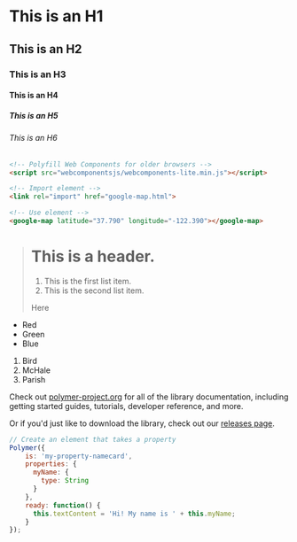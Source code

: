 # This is an H1

## This is an H2

### This is an H3

#### This is an H4

##### This is an H5

###### This is an H6

```html
<!-- Polyfill Web Components for older browsers -->
<script src="webcomponentsjs/webcomponents-lite.min.js"></script>

<!-- Import element -->
<link rel="import" href="google-map.html">

<!-- Use element -->
<google-map latitude="37.790" longitude="-122.390"></google-map>
```
> #  This is a header.
> 
> 1.   This is the first list item.
> 2.   This is the second list item.
> 
> Here

+ Red
+ Green
+ Blue

1.  Bird
2.  McHale
3.  Parish

Check out [polymer-project.org](https://www.polymer-project.org) for all of the library documentation, including getting started guides, tutorials, developer reference, and more.

Or if you'd just like to download the library, check out our [releases page](https://github.com/polymer/polymer/releases).


```js
// Create an element that takes a property
Polymer({
    is: 'my-property-namecard',
    properties: {
      myName: {
        type: String
      }
    },
    ready: function() {
      this.textContent = 'Hi! My name is ' + this.myName;
    }
});
```


